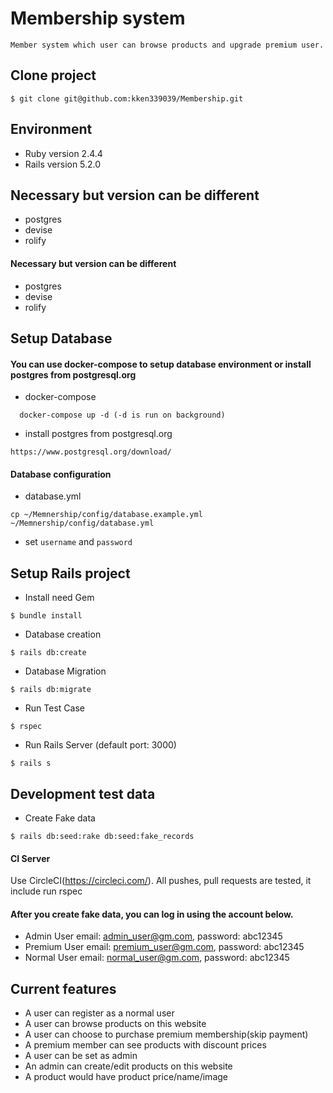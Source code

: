 # Membership system
```
Member system which user can browse products and upgrade premium user.
```

## Clone project
```
$ git clone git@github.com:kken339039/Membership.git
```

## Environment
  - Ruby version 2.4.4
  - Rails version 5.2.0
## Necessary but version can be different
  - postgres
  - devise
  - rolify

#### Necessary but version can be different
  - postgres
  - devise
  - rolify

## Setup Database
#### You can use docker-compose to setup database environment or install postgres from postgresql.org
  - docker-compose
  ```
    docker-compose up -d (-d is run on background)
  ```
  - install postgres from postgresql.org
  ```
  https://www.postgresql.org/download/
  ```
#### Database configuration
   - database.yml
  ```
  cp ~/Memnership/config/database.example.yml ~/Memnership/config/database.yml
  ```
  - set `username` and `password`

## Setup Rails project
  - Install need Gem
  ```
  $ bundle install
  ```

  - Database creation
  ```
  $ rails db:create
  ```

  - Database Migration
  ```
  $ rails db:migrate
  ```

  - Run Test Case
  ```
  $ rspec
  ```

  - Run Rails Server (default port: 3000)
  ```
  $ rails s
  ```


## Development test data
  - Create Fake data
  ```
  $ rails db:seed:rake db:seed:fake_records
  ```

#### CI Server
Use CircleCI(https://circleci.com/). All pushes, pull requests are tested,
it include run rspec

#### After you create fake data, you can log in using the account below.
  - Admin User email: admin_user@gm.com, password: abc12345
  - Premium User email: premium_user@gm.com, password: abc12345
  - Normal User email: normal_user@gm.com, password: abc12345

## Current features
  - A user can register as a normal user
  - A user can browse products on this website
  - A user can choose to purchase premium membership(skip payment)
  - A premium member can see products with discount prices
  - A user can be set as admin
  - An admin can create/edit products on this website
  - A product would have product price/name/image



